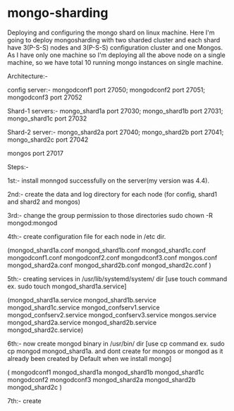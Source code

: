# mongo-sharding
Deploying and configuring the mongo shard on linux machine.
Here I'm going to deploy mongosharding with two sharded cluster and each shard have 3(P-S-S) nodes and 3(P-S-S) configuration cluster and one Mongos.
As I have only one machine so I'm deploying all the above node on a single machine, so we have total 10 running mongo instances on single machine.


Architecture:-

config server:- 
              mongodconf1 port 27050;
              mongodconf2 port 27051;
              mongodconf3 port 27052
              
Shard-1 servers:-
              mongo_shard1a    port 27030;
              mongo_shard1b    port 27031; 
              mongo_shard1c    port 27032
              
Shard-2 server:-
              mongo_shard2a   port 27040;
              mongo_shard2b   port 27041;
              mongo_shard2c   port 27042
             
mongos port 27017

Steps:-

1st:- install monngod successfully on the server(my version was 4.4).

2nd:- create the data and log directory for each node (for config, shard1 and shard2 and mongos) 

3rd:- change the group permission to those directories sudo chown -R mongod:mongod <directory>

4th:- create configuration file for each node in /etc dir.

  (mongod_shard1a.conf
mongod_shard1b.conf
mongod_shard1c.conf
mongodconf1.conf
mongodconf2.conf
mongodconf3.conf
mongos.conf
mongod_shard2a.conf
mongod_shard2b.conf
mongod_shard2c.conf
)

5th:- creating services in /usr/lib/systemd/system/   dir [use touch command ex. sudo touch mongod_shard1a.service]
  
  (mongod_shard1a.service
mongod_shard1b.service
mongod_shard1c.service
mongod_confserv1.service
mongod_confserv2.service
mongod_confserv3.service
mongos.service
mongod_shard2a.service
mongod_shard2b.service
mongod_shard2c.service)
  
 6th:- now create mongod binary in /usr/bin/  dir [use cp command ex. sudo cp mongod mongod_shard1a. and dont create for mongos or mongod as it already been created by Default when we install mongo]
  
  ( mongodconf1
 mongod_shard1a
 mongod_shard1b
 mongod_shard1c
 mongodconf2
 mongodconf3
 mongod_shard2a
 mongod_shard2b
 mongod_shard2c
)
  
  
7th:- create  
